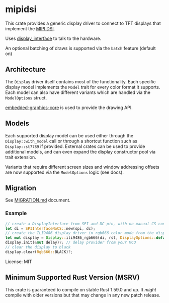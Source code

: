 # mipidsi

This crate provides a generic display driver to connect to TFT displays
that implement the [MIPI DSI](https://www.mipi.org/specifications/dsi).

Uses [display_interface](https://crates.io/crates/display-interface) to talk to the hardware.

An optional batching of draws is supported via the `batch` feature (default on)

## Architecture

The `Display` driver itself contains most of the functionality. Each specific display model implements the `Model` trait for every color format it supports. Each model can also have different variants which are handled via the `ModelOptions` struct.

[embedded-graphics-core](https://crates.io/crates/embedded-graphics-core) is used to provide the drawing API.

## Models

Each supported display model can be used either through the `Display::with_model` call or through a shortcut function such as `Display::st7789` if provided. External crates can be used to provide additional models, and can even expand the display constructor pool via trait extension.

Variants that require different screen sizes and window addressing offsets are now supported via the `ModelOptions` logic (see docs).

## Migration

See [MIGRATION.md](MIGRATION.md) document.

### Example
```rust
// create a DisplayInterface from SPI and DC pin, with no manual CS control
let di = SPIInterfaceNoCS::new(spi, dc);
// create the ILI9486 display driver in rgb666 color mode from the display interface and RST pin
let mut display = Display::ili9486_rgb666(di, rst, DisplayOptions::default())
display.init(&mut delay)?; // delay provider from your MCU
// clear the display to black
display.clear(Rgb666::BLACK)?;
```

License: MIT

## Minimum Supported Rust Version (MSRV)

This crate is guaranteed to compile on stable Rust 1.59.0 and up. It *might*
compile with older versions but that may change in any new patch release.
